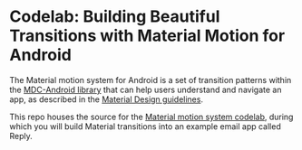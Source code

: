 # Codelab: Building Beautiful Transitions with Material Motion for Android

The Material motion system for Android is a set of transition patterns within
the [MDC-Android library](https://material.io/components/android) that can help
users understand and navigate an app, as described in the
[Material Design guidelines](https://material.io/design/motion/the-motion-system.html).

This repo houses the source for the
[Material motion system codelab](https://codelabs.developers.google.com/codelabs/material-motion-android),
during which you will build Material transitions into an example email app
called Reply.